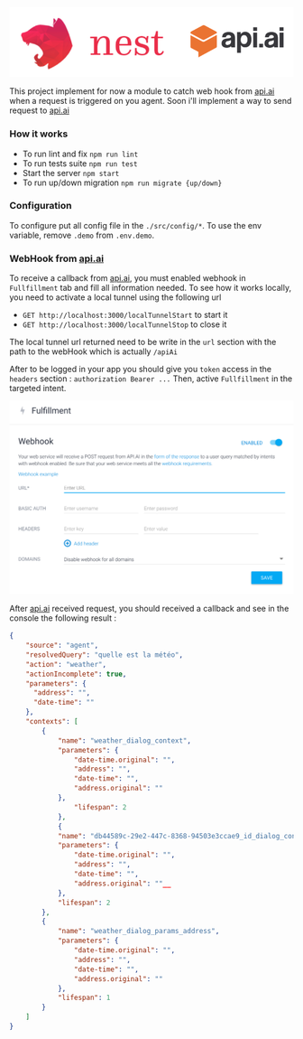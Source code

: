 ![Nest](assets/logo.png)

This project implement for now a module to catch web hook from [api.ai](https://api.ai/) when a request is triggered 
on you agent. Soon i'll implement a way to send request to [api.ai](https://api.ai/)

 ### How it works
 
- To run lint and fix `npm run lint`
- To run tests suite `npm run test`
- Start the server `npm start`
- To run up/down migration `npm run migrate {up/down}`

### Configuration

To configure put all config file in the `./src/config/*`.
To use the env variable, remove `.demo` from `.env.demo`.

### WebHook from [api.ai](https://api.ai/)

To receive a callback from [api.ai](https://api.ai/), you must enabled webhook in `Fullfillment` tab and fill all information needed.
To see how it works locally, you need to activate a local tunnel using the following url
 
- `GET http://localhost:3000/localTunnelStart` to start it
- `GET http://localhost:3000/localTunnelStop` to close it

The local tunnel url returned need to be write in the `url` section with the path to the webHook which is actually `/apiAi`

After to be logged in your app you should give you `token` access in the `headers` section : `authorization Bearer ...`
Then, active `Fullfillment` in the targeted intent.

![fullfillment](assets/fullfillment.png)

After [api.ai](https://api.ai/) received request, you should received a callback and see in the console the following result :
```json
{
    "source": "agent",
    "resolvedQuery": "quelle est la météo",
    "action": "weather",
    "actionIncomplete": true,
    "parameters": {
      "address": "",
      "date-time": ""
    },
    "contexts": [
        {
            "name": "weather_dialog_context",
            "parameters": {
                "date-time.original": "",
                "address": "",
                "date-time": "",
                "address.original": ""
            },
                "lifespan": 2
            },
            {
            "name": "db44589c-29e2-447c-8368-94503e3ccae9_id_dialog_context",
            "parameters": {
                "date-time.original": "",
                "address": "",
                "date-time": "",
                "address.original": ""__
            },
            "lifespan": 2
        },
        {
            "name": "weather_dialog_params_address",
            "parameters": {
                "date-time.original": "",
                "address": "",
                "date-time": "",
                "address.original": ""
            },
            "lifespan": 1
        }
    ]
}
```